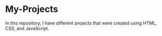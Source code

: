 # My-Projects
In this repository, I have different projects that were created using HTML, CSS, and JavaScript.

